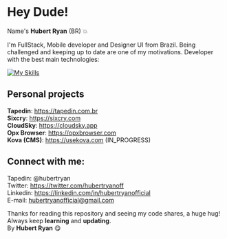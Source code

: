 # Hey Dude!

Name's **Hubert Ryan** (BR) 💥

I'm FullStack, Mobile developer and Designer UI from Brazil. Being challenged and keeping up to date are one of my motivations. Developer with the best main technologies:

[![My Skills](https://skills.thijs.gg/icons?i=js,ts,py,html,css,git,mongodb,firebase,gcp,nodejs,react,nextjs,prisma,tailwind,graphql,figma,xd)](https://skills.thijs.gg)

## Personal projects

**Tapedin**: https://tapedin.com.br </br>
**Sixcry**: https://sixcry.com </br>
**CloudSky**: https://cloudsky.app </br>
**Opx Browser**: https://opxbrowser.com </br>
**Kova (CMS)**: https://usekova.com (IN_PROGRESS)

## Connect with me:

Tapedin: @hubertryan </br>
Twitter: https://twitter.com/hubertryanoff </br>
Linkedin: https://linkedin.com/in/hubertryanofficial </br>
E-mail: hubertryanofficial@gmail.com </br>

Thanks for reading this repository and seeing my code shares, a huge hug!
Always keep **learning** and **updating**.</br>
By **Hubert Ryan** 😋
